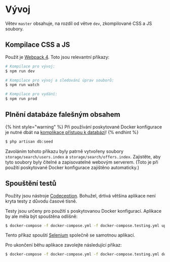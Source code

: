 # Vývoj

Větev `master` obsahuje, na rozdíl od větve `dev`, zkompilované CSS a JS soubory.

## Kompilace CSS a JS

Použit je [Webpack 4](https://webpack.js.org/). Toto jsou relevantní příkazy:

```bash
# Kompilace pro vývoj:
$ npm run dev

# Kompilace pro vývoj a sledování úprav souborů:
$ npm run watch

# Kompilace pro vydání:
$ npm run prod
```

## Plnění databáze falešným obsahem

{% hint style="warning" %}
Při používání poskytované Docker konfigurace je nutné dbát na [komplikace přístupu k databázi](instalace.md#komplikace-pristupu-k-databazi)!
{% endhint %}

```bash
$ php artisan db:seed
```

Zavoláním tohoto příkazu byly patrně vytvořeny soubory `storage/search/users.index` a `storage/search/offers.index`.
Zajistěte, aby tyto soubory byly čitelné a zapisovatelné webovým serverem. (Toto je při použití poskytované Docker konfigurace zajištěno automaticky.)

## Spouštění testů

Použity jsou nástroje [Codeception](https://codeception.com/). Bohužel, drtivá většina aplikace není kryta testy z důvodu časové tísně.

Testy jsou určeny pro použití s poskytovanou Docker konfigurací. Aplikace by ale měla být spouštěna odlišně:

```bash
$ docker-compose -f docker-compose.yml -f docker-compose.testing.yml up
```

Tento příkaz spouští [Selenium](https://www.seleniumhq.org/) společně se samotnou aplikací.

Pro ukončení běhu aplikace zavolejte následující příkaz:

```bash
$ docker-compose -f docker-compose.yml -f docker-compose.testing.yml down
```